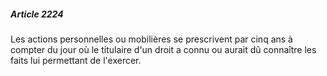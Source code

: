 ##### Article 2224

Les actions personnelles ou mobilières se prescrivent par cinq ans à compter du jour où le titulaire d'un droit a connu ou aurait dû connaître les faits lui permettant de l'exercer.

